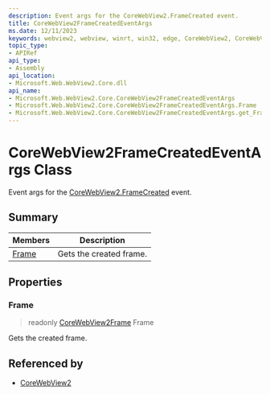 ```yaml
---
description: Event args for the CoreWebView2.FrameCreated event.
title: CoreWebView2FrameCreatedEventArgs
ms.date: 12/11/2023
keywords: webview2, webview, winrt, win32, edge, CoreWebView2, CoreWebView2Controller, browser control, edge html, CoreWebView2FrameCreatedEventArgs
topic_type:
- APIRef
api_type:
- Assembly
api_location:
- Microsoft.Web.WebView2.Core.dll
api_name:
- Microsoft.Web.WebView2.Core.CoreWebView2FrameCreatedEventArgs
- Microsoft.Web.WebView2.Core.CoreWebView2FrameCreatedEventArgs.Frame
- Microsoft.Web.WebView2.Core.CoreWebView2FrameCreatedEventArgs.get_Frame
---
```


# CoreWebView2FrameCreatedEventArgs Class



Event args for the [CoreWebView2.FrameCreated](corewebview2.md#framecreated) event.

## Summary

Members|Description
--|--
[Frame](#frame) | Gets the created frame.

## Properties

### Frame

> readonly  [CoreWebView2Frame](corewebview2frame.md) Frame

Gets the created frame.






## Referenced by

- [CoreWebView2](corewebview2.md)
